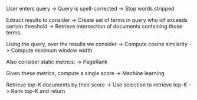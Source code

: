 User enters query
-> Query is spell-corrected
-> Stop words stripped

Extract results to consider
-> Create set of terms in query who idf exceeds certain threshold
-> Retrieve intersection of documents containing those terms.

Using the query, over the results we consider
-> Compute cosine similarity
-> Compute minimum window width

Also consider static metrics:
-> PageRank

Given these metrics, compute a single score
-> Machine learning

Retrieve top-K documents by their score
-> Use selection to retrieve top-K
-> Rank top-K and return